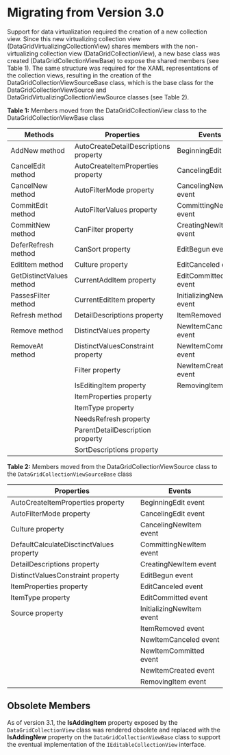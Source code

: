 # Migrating from Version 3.0

Support for data virtualization required the creation of a new collection view. Since this new virtualizing collection view (DataGridVirtualizingCollectionView) shares members with the non-virtualizing collection view (DataGridCollectionView), a new base class was created (DataGridCollectionViewBase) to expose the shared members (see Table 1). The same structure was required for the XAML representations of the collection views, resulting in the creation of the DataGridCollectionViewSourceBase class, which is the base class for the DataGridCollectionViewSource and DataGridVirtualizingCollectionViewSource classes (see Table 2).

**Table 1:** Members moved from the DataGridCollectionView class to the DataGridCollectionViewBase class

| Methods	|Properties	|Events|
|---------|-----------|------|
|AddNew method |	AutoCreateDetailDescriptions property	|BeginningEdit event|
|CancelEdit method |	AutoCreateItemProperties property	|CancelingEdit event|
|CancelNew method |	AutoFilterMode property	|CancelingNewItem event|
|CommitEdit method |	AutoFilterValues property	|CommittingNewItem event|
|CommitNew method |	CanFilter property	|CreatingNewItem event|
|DeferRefresh method |	CanSort property	|EditBegun event|
|EditItem method |	Culture property	|EditCanceled event|
|GetDistinctValues method |	CurrentAddItem property	|EditCommitted event|
|PassesFilter method |	CurrentEditItem property	|InitializingNewItem event|
|Refresh method |	DetailDescriptions property	|ItemRemoved event|
|Remove method |	DistinctValues property	|NewItemCanceled event|
|RemoveAt method |	DistinctValuesConstraint property	|NewItemCommitted event|
| |Filter property	|NewItemCreated event|
| |IsEditingItem property	|RemovingItem event|
| |ItemProperties property	|
| |ItemType property	|
| |NeedsRefresh property	|
| |ParentDetailDescription property	|
| |SortDescriptions property	|

**Table 2:** Members moved from the DataGridCollectionViewSource class to the `DataGridCollectionViewSourceBase` class

|Properties	|Events|
|-----------|------|
|AutoCreateItemProperties property	|BeginningEdit event|
|AutoFilterMode property	|CancelingEdit event|
|Culture property	|CancelingNewItem event|
|DefaultCalculateDisctinctValues property |CommittingNewItem event|
|DetailDescriptions property	|CreatingNewItem event|
|DistinctValuesConstraint property	|EditBegun event|
|ItemProperties property	|EditCanceled event|
|ItemType property	|EditCommitted event|
|Source property	|InitializingNewItem event|
| |ItemRemoved event|
| |NewItemCanceled event|
| |NewItemCommitted event|
| |NewItemCreated event|
| |RemovingItem event|

## Obsolete Members
As of version 3.1, the **IsAddingItem** property exposed by the `DataGridCollectionView` class was rendered obsolete and replaced with the **IsAddingNew** property on the ``DataGridCollectionViewBase`` class to support the eventual implementation of the `IEditableCollectionView` interface. 